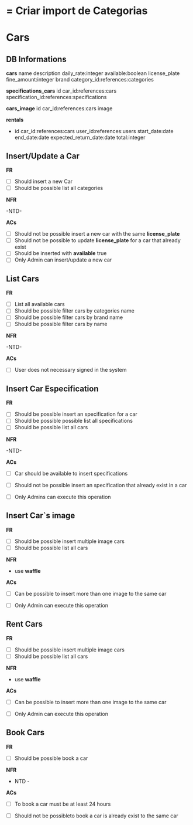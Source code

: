 = Criar import de Categorias
====
# Cars

## DB Informations

**cars**
name description daily_rate:integer available:boolean license_plate fine_amount:integer brand category_id:references:categories

**specifications_cars**
id car_id:references:cars specification_id:references:specifications

**cars_image**
id car_id:references:cars image

**rentals**

- id car_id:references:cars user_id:references:users start_date:date end_date:date expected_return_date:date total:integer 

## Insert/Update a Car

**FR**
- [ ] Should insert a new Car
- [ ] Should be possible list all categories

**NFR**

-NTD-

**ACs**

- [ ] Should not be possible insert a new car with the same **license_plate**
- [ ] Should not be possible to update **license_plate** for a car that already exist
- [ ] Should be inserted with **available** true 
- [ ] Only Admin can insert/update a new car

## List Cars

**FR**
- [ ] List all available cars
- [ ] Should be possible filter cars by categories name
- [ ] Should be possible filter cars by brand name
- [ ] Should be possible filter cars by name

**NFR**

-NTD-

**ACs**

- [ ] User does not necessary signed in the system


## Insert Car Especification

**FR**
- [ ] Should be possible insert an specification for a car
- [ ] Should be possible possible list all specifications
- [ ] Should be possible list all cars

**NFR**

-NTD-

**ACs**

- [ ] Car should be available to insert specifications
- [ ] Should not be possible insert an specification that already exist in a car
- [ ] Only Admins can execute this operation



## Insert Car`s image

**FR**
- [ ] Should be possible insert multiple image cars
- [ ] Should be possible list all cars

**NFR**

- use **waffle**

**ACs**

- [ ] Can be possible to insert more than one image to the same car
- [ ] Only Admin can execute this operation


## Rent Cars

**FR**
- [ ] Should be possible insert multiple image cars
- [ ] Should be possible list all cars

**NFR**

- use **waffle**

**ACs**

- [ ] Can be possible to insert more than one image to the same car
- [ ] Only Admin can execute this operation


## Book Cars

**FR**
- [ ] Should be possible book a car

**NFR**

- NTD - 

**ACs**

- [ ] To book a car must be at least 24 hours
- [ ] Should not be possibleto book a car is already exist to the same car
  
